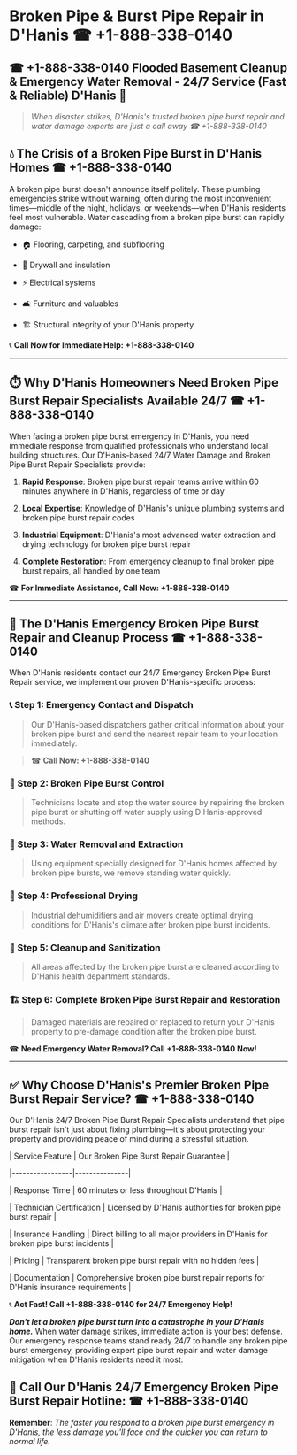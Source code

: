 # Broken Pipe & Burst Pipe Repair in D'Hanis ☎ +1-888-338-0140  
## ☎ +1-888-338-0140 Flooded Basement Cleanup & Emergency Water Removal - 24/7 Service (Fast & Reliable) D'Hanis 🚨  

> *When disaster strikes, D'Hanis's trusted broken pipe burst repair and water damage experts are just a call away ☎ +1-888-338-0140*  

## 💧 The Crisis of a Broken Pipe Burst in D'Hanis Homes ☎ +1-888-338-0140  

A broken pipe burst doesn't announce itself politely. These plumbing emergencies strike without warning, often during the most inconvenient times—middle of the night, holidays, or weekends—when D'Hanis residents feel most vulnerable. Water cascading from a broken pipe burst can rapidly damage:  

* 🏠 Flooring, carpeting, and subflooring  
* 🧱 Drywall and insulation  
* ⚡ Electrical systems  
* 🛋️ Furniture and valuables  
* 🏗️ Structural integrity of your D'Hanis property  

📞 **Call Now for Immediate Help: +1-888-338-0140**  

---  

## ⏱️ Why D'Hanis Homeowners Need Broken Pipe Burst Repair Specialists Available 24/7 ☎ +1-888-338-0140  

When facing a broken pipe burst emergency in D'Hanis, you need immediate response from qualified professionals who understand local building structures. Our D'Hanis-based 24/7 Water Damage and Broken Pipe Burst Repair Specialists provide:  

1. **Rapid Response**: Broken pipe burst repair teams arrive within 60 minutes anywhere in D'Hanis, regardless of time or day  
2. **Local Expertise**: Knowledge of D'Hanis's unique plumbing systems and broken pipe burst repair codes  
3. **Industrial Equipment**: D'Hanis's most advanced water extraction and drying technology for broken pipe burst repair  
4. **Complete Restoration**: From emergency cleanup to final broken pipe burst repairs, all handled by one team  

☎ **For Immediate Assistance, Call Now: +1-888-338-0140**  

---  

## 🔧 The D'Hanis Emergency Broken Pipe Burst Repair and Cleanup Process ☎ +1-888-338-0140  

When D'Hanis residents contact our 24/7 Emergency Broken Pipe Burst Repair service, we implement our proven D'Hanis-specific process:  

### 📞 Step 1: Emergency Contact and Dispatch  
> Our D'Hanis-based dispatchers gather critical information about your broken pipe burst and send the nearest repair team to your location immediately.  
> ☎ **Call Now: +1-888-338-0140**  

### 🚿 Step 2: Broken Pipe Burst Control  
> Technicians locate and stop the water source by repairing the broken pipe burst or shutting off water supply using D'Hanis-approved methods.  

### 🌊 Step 3: Water Removal and Extraction  
> Using equipment specially designed for D'Hanis homes affected by broken pipe bursts, we remove standing water quickly.  

### 💨 Step 4: Professional Drying  
> Industrial dehumidifiers and air movers create optimal drying conditions for D'Hanis's climate after broken pipe burst incidents.  

### 🧼 Step 5: Cleanup and Sanitization  
> All areas affected by the broken pipe burst are cleaned according to D'Hanis health department standards.  

### 🏗️ Step 6: Complete Broken Pipe Burst Repair and Restoration  
> Damaged materials are repaired or replaced to return your D'Hanis property to pre-damage condition after the broken pipe burst.  

☎ **Need Emergency Water Removal? Call +1-888-338-0140 Now!**  

---  

## ✅ Why Choose D'Hanis's Premier Broken Pipe Burst Repair Service? ☎ +1-888-338-0140  

Our D'Hanis 24/7 Broken Pipe Burst Repair Specialists understand that pipe burst repair isn't just about fixing plumbing—it's about protecting your property and providing peace of mind during a stressful situation.  

| Service Feature | Our Broken Pipe Burst Repair Guarantee |  
|-----------------|---------------|  
| Response Time | 60 minutes or less throughout D'Hanis |  
| Technician Certification | Licensed by D'Hanis authorities for broken pipe burst repair |  
| Insurance Handling | Direct billing to all major providers in D'Hanis for broken pipe burst incidents |  
| Pricing | Transparent broken pipe burst repair with no hidden fees |  
| Documentation | Comprehensive broken pipe burst repair reports for D'Hanis insurance requirements |  

📞 **Act Fast! Call +1-888-338-0140 for 24/7 Emergency Help!**  

***Don't let a broken pipe burst turn into a catastrophe in your D'Hanis home.*** When water damage strikes, immediate action is your best defense. Our emergency response teams stand ready 24/7 to handle any broken pipe burst emergency, providing expert pipe burst repair and water damage mitigation when D'Hanis residents need it most.  

## 📱 Call Our D'Hanis 24/7 Emergency Broken Pipe Burst Repair Hotline: ☎ +1-888-338-0140  

**Remember**: *The faster you respond to a broken pipe burst emergency in D'Hanis, the less damage you'll face and the quicker you can return to normal life.*